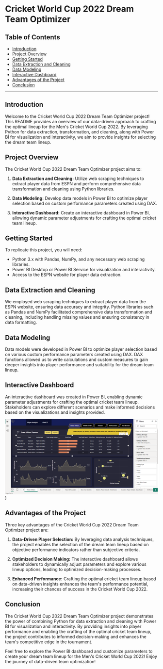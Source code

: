 # Cricket World Cup 2022 Dream Team Optimizer

## Table of Contents

- [Introduction](#introduction)
- [Project Overview](#project-overview)
- [Getting Started](#getting-started)
- [Data Extraction and Cleaning](#data-extraction-and-cleaning)
- [Data Modeling](#data-modeling)
- [Interactive Dashboard](#interactive-dashboard)
- [Advantages of the Project](#advantages-of-the-project)
- [Conclusion](#conclusion)

---

## Introduction

Welcome to the Cricket World Cup 2022 Dream Team Optimizer project! This README provides an overview of our data-driven approach to crafting the optimal lineup for the Men's Cricket World Cup 2022. By leveraging Python for data extraction, transformation, and cleaning, along with Power BI for visualization and interactivity, we aim to provide insights for selecting the dream team lineup.

## Project Overview

The Cricket World Cup 2022 Dream Team Optimizer project aims to:

1. **Data Extraction and Cleaning:** Utilize web scraping techniques to extract player data from ESPN and perform comprehensive data transformation and cleaning using Python libraries.

2. **Data Modeling:** Develop data models in Power BI to optimize player selection based on custom performance parameters created using DAX.

3. **Interactive Dashboard:** Create an interactive dashboard in Power BI, allowing dynamic parameter adjustments for crafting the optimal cricket team lineup.

## Getting Started

To replicate this project, you will need:

- Python 3.x with Pandas, NumPy, and any necessary web scraping libraries.
- Power BI Desktop or Power BI Service for visualization and interactivity.
- Access to the ESPN website for player data extraction.

## Data Extraction and Cleaning

We employed web scraping techniques to extract player data from the ESPN website, ensuring data accuracy and integrity. Python libraries such as Pandas and NumPy facilitated comprehensive data transformation and cleaning, including handling missing values and ensuring consistency in data formatting.

## Data Modeling

Data models were developed in Power BI to optimize player selection based on various custom performance parameters created using DAX. DAX functions allowed us to write calculations and custom measures to gain deeper insights into player performance and suitability for the dream team lineup.

## Interactive Dashboard

An interactive dashboard was created in Power BI, enabling dynamic parameter adjustments for crafting the optimal cricket team lineup. Stakeholders can explore different scenarios and make informed decisions based on the visualizations and insights provided.

![Interactive Dashboard](https://github.com/NoopurWagh/Portfolio/blob/main/Sport%20Player%20Analysis/Report%20page%201.png))

## Advantages of the Project

Three key advantages of the Cricket World Cup 2022 Dream Team Optimizer project are:

1. **Data-Driven Player Selection:** By leveraging data analysis techniques, the project enables the selection of the dream team lineup based on objective performance indicators rather than subjective criteria.

2. **Optimized Decision Making:** The interactive dashboard allows stakeholders to dynamically adjust parameters and explore various lineup options, leading to optimized decision-making processes.

3. **Enhanced Performance:** Crafting the optimal cricket team lineup based on data-driven insights enhances the team's performance potential, increasing their chances of success in the Cricket World Cup 2022.

## Conclusion

The Cricket World Cup 2022 Dream Team Optimizer project demonstrates the power of combining Python for data extraction and cleaning with Power BI for visualization and interactivity. By providing insights into player performance and enabling the crafting of the optimal cricket team lineup, the project contributes to informed decision-making and enhances the team's competitive edge in the tournament.

Feel free to explore the Power BI dashboard and customize parameters to create your dream team lineup for the Men's Cricket World Cup 2022! Enjoy the journey of data-driven team optimization!


